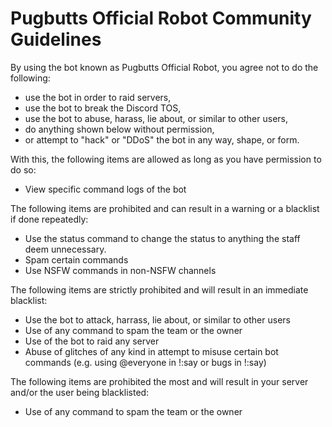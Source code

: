 # Pugbutts Official Robot Community Guidelines  
By using the bot known as Pugbutts Official Robot, you agree not to do the following:  

 - use the bot in order to raid servers,  
 - use the bot to break the Discord TOS,  
 - use the bot to abuse, harass, lie about, or similar to other users,  
 - do anything shown below without permission,  
 - or attempt to "hack" or "DDoS" the bot in any way, shape, or form.  

With this, the following items are allowed as long as you have permission to do so:  
 - View specific command logs of the bot  

The following items are prohibited and can result in a warning or a blacklist if done repeatedly:  
 - Use the status command to change the status to anything the staff deem unnecessary.  
 - Spam certain commands  
 - Use NSFW commands in non-NSFW channels  

The following items are strictly prohibited and will result in an immediate blacklist:  
 - Use the bot to attack, harrass, lie about, or similar to other users  
 - Use of any command to spam the team or the owner  
 - Use of the bot to raid any server  
 - Abuse of glitches of any kind in attempt to misuse certain bot commands (e.g. using @everyone in !:say or bugs in !:say)  

The following items are prohibited the most and will result in your server and/or the user being blacklisted:  
 - Use of any command to spam the team or the owner  
